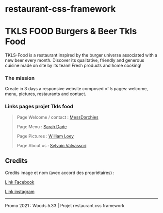 # restaurant-css-framework
# TKLS FOOD Burgers & Beer Tkls Food

TKLS-Food is a restaurant inspired by the burger universe associated with a new beer every month. 
Discover its qualitative, friendly and generous cuisine made on site by its team! Fresh products and home cooking! 
                  
### The mission

Create in 3 days a responsive website composed of 5 pages: welcome, menu, pictures, restaurants and contact.
                   





### Links pages projet Tkls food 

> Page Welcome / contact : [MessDorchies](https://github.com/MessDorchies)
> 
> Page Menu : [Sarah Dade](https://github.com/SarahDade)
> 
> Page Pictures : [William Loey](https://github.com/WilliamLoey)
> 
> Page About us : [Sylvain Valvassori](https://github.com/Sylvain-Valvassori)


## Credits

Credits image et nom (avec accord des propriétaires) : 

[Link Facebook](https://www.facebook.com/pages/category/Fast-Food-Restaurant/TKLS-FOOD-BurgersBeers-110805740802476/)

[Link instagram](https://www.instagram.com/tkls_food/)


***
Promo 2021 : Woods 5.33 | Projet restaurant css framework


